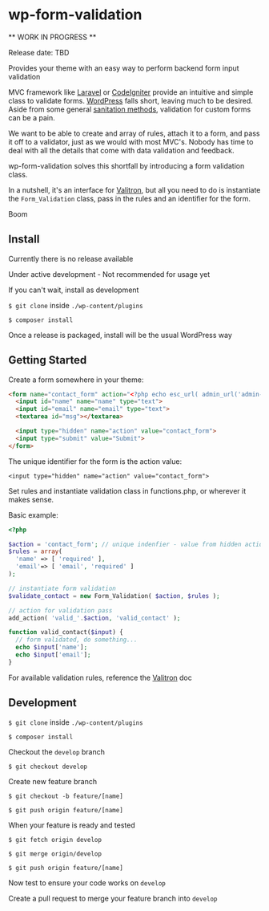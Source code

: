 # wp-form-validation

** WORK IN PROGRESS **

Release date: TBD

Provides your theme with an easy way to perform backend form input validation

MVC framework like [Laravel](https://laravel.com/) or [CodeIgniter](https://codeigniter.com/) provide an intuitive and simple class to validate forms. [WordPress](https://wordpress.org/) falls short, leaving much to be desired. Aside from some general [sanitation methods](https://codex.wordpress.org/Data_Validation), validation for custom forms can be a pain.

We want to be able to create and array of rules, attach it to a form, and pass it off to a validator, just as we would with most MVC's. Nobody has time to deal with all the details that come with data validation and feedback.

wp-form-validation solves this shortfall by introducing a form validation class.

In a nutshell, it's an interface for [Valitron](https://github.com/vlucas/valitron), but all you need to do is instantiate the `Form_Validation` class, pass in the rules and an identifier for the form.

Boom


## Install

Currently there is no release available

Under active development - Not recommended for usage yet

If you can't wait, install as development

`$ git clone` inside `./wp-content/plugins`

`$ composer install`

Once a release is packaged, install will be the usual WordPress way

## Getting Started

Create a form somewhere in your theme:
```html
<form name="contact_form" action="<?php echo esc_url( admin_url('admin-post.php') ); ?>" method="post">
  <input id="name" name="name" type="text">
  <input id="email" name="email" type="text">
  <textarea id="msg"></textarea>

  <input type="hidden" name="action" value="contact_form">
  <input type="submit" value="Submit">
</form>
```

The unique identifier for the form is the action value:

`<input type="hidden" name="action" value="contact_form">`


Set rules and instantiate validation class in functions.php, or wherever it makes sense.

Basic example:
```php
<?php

$action = 'contact_form'; // unique indenfier - value from hidden action field
$rules = array(
  'name' => [ 'required' ],
  'email'=> [ 'email', 'required' ]
);

// instantiate form validation
$validate_contact = new Form_Validation( $action, $rules );

// action for validation pass
add_action( 'valid_'.$action, 'valid_contact' );

function valid_contact($input) {
  // form validated, do something...
  echo $input['name'];
  echo $input['email'];
}

```

For available validation rules, reference the [Valitron](https://github.com/vlucas/valitron) doc

## Development

`$ git clone` inside `./wp-content/plugins`

`$ composer install`

Checkout the `develop` branch

`$ git checkout develop`

Create new feature branch

`$ git checkout -b feature/[name]`

`$ git push origin feature/[name]`

When your feature is ready and tested

`$ git fetch origin develop`

`$ git merge origin/develop`

`$ git push origin feature/[name]`

Now test to ensure your code works on `develop`

Create a pull request to merge your feature branch into `develop`
